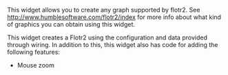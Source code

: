 This widget allows you to create any graph supported by flotr2. See http://www.humblesoftware.com/flotr2/index for more info about what kind of graphics you can obtain using this widget.

This widget creates a Flotr2 using the configuration and data provided through wiring. In addition to this, this widget also has code for adding the following features:

* Mouse zoom
